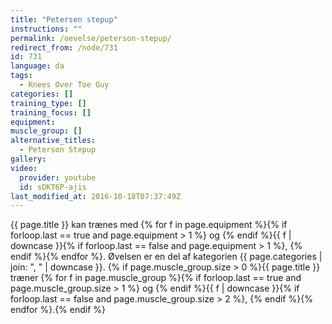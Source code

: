 ```yaml
---
title: "Petersen stepup"
instructions: ""
permalink: /oevelse/peterson-stepup/
redirect_from: /node/731
id: 731
language: da
tags:
  - Knees Over Toe Guy
categories: []
training_type: []
training_focus: []
equipment:
muscle_group: []
alternative_titles: 
  - Peterson Stepup
gallery:
video:
  provider: youtube
  id: sDKT6P-ajis
last_modified_at: 2016-10-18T07:37:49Z
---
```


{{ page.title }} kan trænes med {% for f in page.equipment %}{% if forloop.last == true and page.equipment > 1 %} og {% endif %}{{ f | downcase  }}{% if forloop.last == false and page.equipment > 1 %}, {% endif %}{% endfor %}. Øvelsen er en del af kategorien {{ page.categories | join: ", " | downcase }}. {% if page.muscle_group.size > 0 %}{{ page.title }} træner {% for f in page.muscle_group %}{% if forloop.last == true and page.muscle_group.size > 1 %} og {% endif %}{{ f | downcase }}{% if forloop.last == false and page.muscle_group.size > 2 %}, {% endif %}{% endfor %}.{% endif %}
